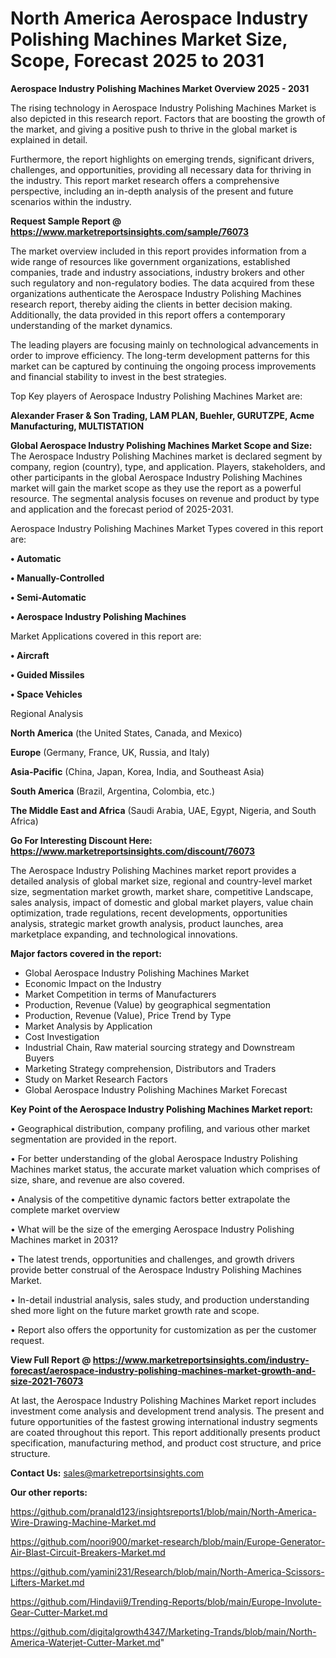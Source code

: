 # North America Aerospace Industry Polishing Machines Market Size, Scope, Forecast 2025 to 2031

<Strong> Aerospace Industry Polishing Machines Market Overview 2025 - 2031</strong>

The rising technology in Aerospace Industry Polishing Machines Market is also depicted in this research report. Factors that are boosting the growth of the market, and giving a positive push to thrive in the global market is explained in detail.

Furthermore, the report highlights on emerging trends, significant drivers, challenges, and opportunities, providing all necessary data for thriving in the industry. This report market research offers a comprehensive perspective, including an in-depth analysis of the present and future scenarios within the industry.

<strong>Request Sample Report @ <a href=https://www.marketreportsinsights.com/sample/76073>https://www.marketreportsinsights.com/sample/76073</a></strong>

The market overview included in this report provides information from a wide range of resources like government organizations, established companies, trade and industry associations, industry brokers and other such regulatory and non-regulatory bodies. The data acquired from these organizations authenticate the Aerospace Industry Polishing Machines research report, thereby aiding the clients in better decision making. Additionally, the data provided in this report offers a contemporary understanding of the market dynamics.

The leading players are focusing mainly on technological advancements in order to improve efficiency. The long-term development patterns for this market can be captured by continuing the ongoing process improvements and financial stability to invest in the best strategies.

Top Key players of Aerospace Industry Polishing Machines Market are:

<strong>Alexander Fraser & Son Trading, LAM PLAN, Buehler, GURUTZPE, Acme Manufacturing, MULTISTATION</strong>

<strong><b>Global Aerospace Industry Polishing Machines Market Scope and Size:</b></strong>
The Aerospace Industry Polishing Machines market is declared segment by company, region (country), type, and application. Players, stakeholders, and other participants in the global Aerospace Industry Polishing Machines market will gain the market scope as they use the report as a powerful resource. The segmental analysis focuses on revenue and product by type and application and the forecast period of 2025-2031.

Aerospace Industry Polishing Machines Market Types covered in this report are:

<strong>• Automatic

• Manually-Controlled

• Semi-Automatic

• Aerospace Industry Polishing Machines</strong>

Market Applications covered in this report are:

<strong>• Aircraft

• Guided Missiles

• Space Vehicles</strong> 

Regional Analysis

<strong>North America</strong> (the United States, Canada, and Mexico)

<strong>Europe</strong> (Germany, France, UK, Russia, and Italy)

<strong>Asia-Pacific</strong> (China, Japan, Korea, India, and Southeast Asia)

<strong>South America</strong> (Brazil, Argentina, Colombia, etc.)

<strong>The Middle East and Africa</strong> (Saudi Arabia, UAE, Egypt, Nigeria, and South Africa)

<strong>Go For Interesting Discount Here: <a href=https://www.marketreportsinsights.com/discount/76073>https://www.marketreportsinsights.com/discount/76073</a></strong>

The Aerospace Industry Polishing Machines market report provides a detailed analysis of global market size, regional and country-level market size, segmentation market growth, market share, competitive Landscape, sales analysis, impact of domestic and global market players, value chain optimization, trade regulations, recent developments, opportunities analysis, strategic market growth analysis, product launches, area marketplace expanding, and technological innovations.

<strong><b>Major factors covered in the report:</b></strong>
<ul>
  <li>Global Aerospace Industry Polishing Machines Market </li>
  <li>Economic Impact on the Industry</li>
  <li>Market Competition in terms of Manufacturers</li>
  <li>Production, Revenue (Value) by geographical segmentation</li>
  <li>Production, Revenue (Value), Price Trend by Type</li>
  <li>Market Analysis by Application</li>
  <li>Cost Investigation</li>
  <li>Industrial Chain, Raw material sourcing strategy and Downstream Buyers</li>
  <li>Marketing Strategy comprehension, Distributors and Traders</li>
  <li>Study on Market Research Factors</li>
  <li>Global Aerospace Industry Polishing Machines Market Forecast</li>
</ul>

<strong><b>Key Point of the Aerospace Industry Polishing Machines Market report:</b></strong>

• Geographical distribution, company profiling, and various other market segmentation are provided in the report.

• For better understanding of the global Aerospace Industry Polishing Machines market status, the accurate market valuation which comprises of size, share, and revenue are also covered.

• Analysis of the competitive dynamic factors better extrapolate the complete market overview

• What will be the size of the emerging Aerospace Industry Polishing Machines market in 2031?

• The latest trends, opportunities and challenges, and growth drivers provide better construal of the Aerospace Industry Polishing Machines Market.

• In-detail industrial analysis, sales study, and production understanding shed more light on the future market growth rate and scope.

• Report also offers the opportunity for customization as per the customer request.

<strong><b>View Full Report @ <a href=https://www.marketreportsinsights.com/industry-forecast/aerospace-industry-polishing-machines-market-growth-and-size-2021-76073>https://www.marketreportsinsights.com/industry-forecast/aerospace-industry-polishing-machines-market-growth-and-size-2021-76073</a></b></strong>


At last, the Aerospace Industry Polishing Machines Market report includes investment come analysis and development trend analysis. The present and future opportunities of the fastest growing international industry segments are coated throughout this report. This report additionally presents product specification, manufacturing method, and product cost structure, and price structure.

<strong>Contact Us:</strong>
sales@marketreportsinsights.com

<strong>Our other reports:</strong>

<a href=https://github.com/pranald123/insightsreports1/blob/main/North-America-Wire-Drawing-Machine-Market.md>https://github.com/pranald123/insightsreports1/blob/main/North-America-Wire-Drawing-Machine-Market.md</a>

<a href=https://github.com/noori900/market-research/blob/main/Europe-Generator-Air-Blast-Circuit-Breakers-Market.md>https://github.com/noori900/market-research/blob/main/Europe-Generator-Air-Blast-Circuit-Breakers-Market.md</a>

<a href=https://github.com/yamini231/Research/blob/main/North-America-Scissors-Lifters-Market.md>https://github.com/yamini231/Research/blob/main/North-America-Scissors-Lifters-Market.md</a>

<a href=https://github.com/Hindavii9/Trending-Reports/blob/main/Europe-Involute-Gear-Cutter-Market.md>https://github.com/Hindavii9/Trending-Reports/blob/main/Europe-Involute-Gear-Cutter-Market.md</a>

<a href=https://github.com/digitalgrowth4347/Marketing-Trands/blob/main/North-America-Waterjet-Cutter-Market.md>https://github.com/digitalgrowth4347/Marketing-Trands/blob/main/North-America-Waterjet-Cutter-Market.md</a>"
